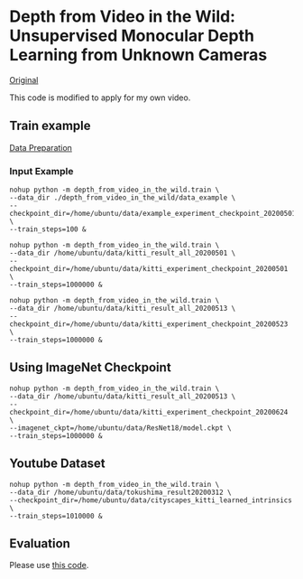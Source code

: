 # Depth from Video in the Wild: Unsupervised Monocular Depth Learning from Unknown Cameras

[Original](https://github.com/google-research/google-research/tree/master/depth_from_video_in_the_wild)

This code is modified to apply for my own video.

## Train example

[Data Preparation](https://github.com/go125/PrepareDataForDFV)

### Input Example

```script
nohup python -m depth_from_video_in_the_wild.train \
--data_dir ./depth_from_video_in_the_wild/data_example \
--checkpoint_dir=/home/ubuntu/data/example_experiment_checkpoint_20200501 \
--train_steps=100 &

```

```script
nohup python -m depth_from_video_in_the_wild.train \
--data_dir /home/ubuntu/data/kitti_result_all_20200501 \
--checkpoint_dir=/home/ubuntu/data/kitti_experiment_checkpoint_20200501 \
--train_steps=1000000 &

```

```script
nohup python -m depth_from_video_in_the_wild.train \
--data_dir /home/ubuntu/data/kitti_result_all_20200513 \
--checkpoint_dir=/home/ubuntu/data/kitti_experiment_checkpoint_20200523 \
--train_steps=1000000 &

```

## Using ImageNet Checkpoint

```script
nohup python -m depth_from_video_in_the_wild.train \
--data_dir /home/ubuntu/data/kitti_result_all_20200513 \
--checkpoint_dir=/home/ubuntu/data/kitti_experiment_checkpoint_20200624 \
--imagenet_ckpt=/home/ubuntu/data/ResNet18/model.ckpt \
--train_steps=1000000 &

```

## Youtube Dataset

```script
nohup python -m depth_from_video_in_the_wild.train \
--data_dir /home/ubuntu/data/tokushima_result20200312 \
--checkpoint_dir=/home/ubuntu/data/cityscapes_kitti_learned_intrinsics \
--train_steps=1010000 &
```

## Evaluation


Please use [this code](https://github.com/go125/struct2depth_eval).


